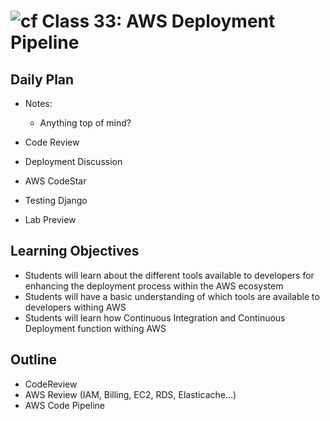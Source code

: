 # ![cf](http://i.imgur.com/7v5ASc8.png) Class 33: AWS Deployment Pipeline

## Daily Plan
- Notes:
    - Anything top of mind?
    
- Code Review
- Deployment Discussion
- AWS CodeStar
- Testing Django
- Lab Preview

## Learning Objectives

- Students will learn about the different tools available to developers for enhancing the deployment process within the AWS ecosystem
- Students will have a basic understanding of which tools are available to developers withing AWS
- Students will learn how Continuous Integration and Continuous Deployment function withing AWS

## Outline
- CodeReview
- AWS Review (IAM, Billing, EC2, RDS, Elasticache...)
- AWS Code Pipeline
<!-- [Hyperlinks]  -->


<!-- links -->
<!-- [Hyperlinks]: To supporting materials -->

